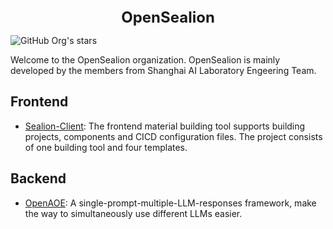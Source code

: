 
<div align="center">
<b><font size="5">OpenSealion</font></b>
</div>

![GitHub Org's stars](https://img.shields.io/github/stars/opensealion)

Welcome to the OpenSealion organization. OpenSealion is mainly developed by the members from Shanghai AI Laboratory Engeering Team. 



## Frontend

- [Sealion-Client](https://github.com/opensealion/sealion-client): The frontend material building tool supports building projects, components and CICD configuration files. The project consists of one building tool and four templates.

## Backend
- [OpenAOE](https://github.com/internlm/openaoe): A single-prompt-multiple-LLM-responses framework, make the way to simultaneously use different LLMs easier.

